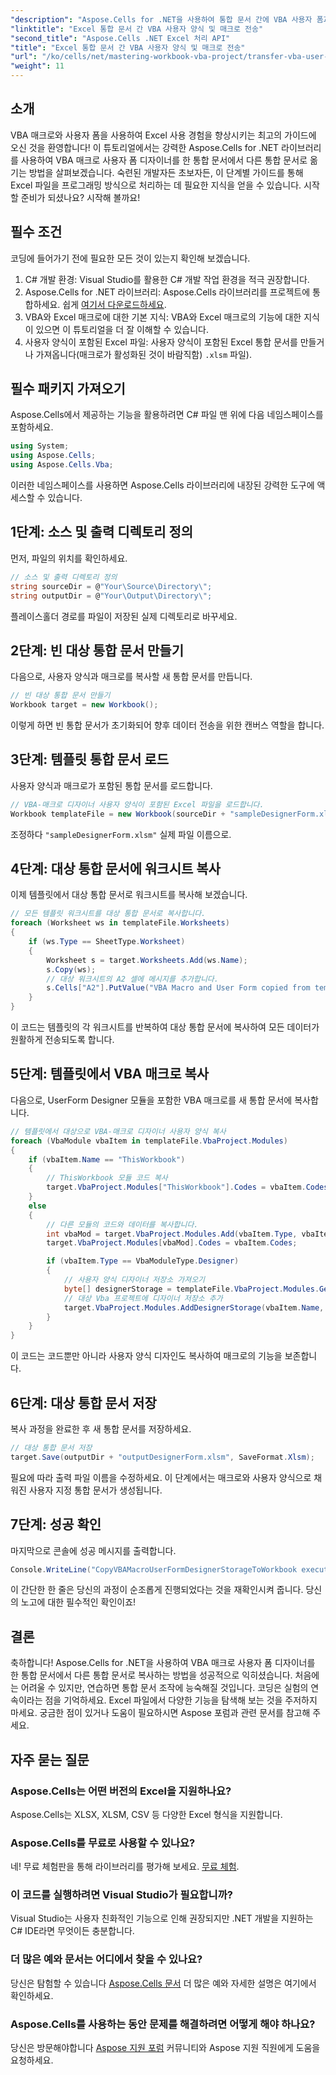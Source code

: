 ```yaml
---
"description": "Aspose.Cells for .NET을 사용하여 통합 문서 간에 VBA 사용자 폼과 매크로를 전송하는 방법에 대한 포괄적인 가이드를 통해 Excel 자동화의 잠재력을 최대한 활용해 보세요. 초보자와 숙련된 개발자 모두에게 적합합니다."
"linktitle": "Excel 통합 문서 간 VBA 사용자 양식 및 매크로 전송"
"second_title": "Aspose.Cells .NET Excel 처리 API"
"title": "Excel 통합 문서 간 VBA 사용자 양식 및 매크로 전송"
"url": "/ko/cells/net/mastering-workbook-vba-project/transfer-vba-user-form-and-macro/"
"weight": 11
---
```


## 소개

VBA 매크로와 사용자 폼을 사용하여 Excel 사용 경험을 향상시키는 최고의 가이드에 오신 것을 환영합니다! 이 튜토리얼에서는 강력한 Aspose.Cells for .NET 라이브러리를 사용하여 VBA 매크로 사용자 폼 디자이너를 한 통합 문서에서 다른 통합 문서로 옮기는 방법을 살펴보겠습니다. 숙련된 개발자든 초보자든, 이 단계별 가이드를 통해 Excel 파일을 프로그래밍 방식으로 처리하는 데 필요한 지식을 얻을 수 있습니다. 시작할 준비가 되셨나요? 시작해 볼까요!

## 필수 조건
코딩에 들어가기 전에 필요한 모든 것이 있는지 확인해 보겠습니다.

1. C# 개발 환경: Visual Studio를 활용한 C# 개발 작업 환경을 적극 권장합니다.
2. Aspose.Cells for .NET 라이브러리: Aspose.Cells 라이브러리를 프로젝트에 통합하세요. 쉽게 [여기서 다운로드하세요](https://releases.aspose.com/cells/net/).
3. VBA와 Excel 매크로에 대한 기본 지식: VBA와 Excel 매크로의 기능에 대한 지식이 있으면 이 튜토리얼을 더 잘 이해할 수 있습니다.
4. 사용자 양식이 포함된 Excel 파일: 사용자 양식이 포함된 Excel 통합 문서를 만들거나 가져옵니다(매크로가 활성화된 것이 바람직함) `.xlsm` 파일).

## 필수 패키지 가져오기
Aspose.Cells에서 제공하는 기능을 활용하려면 C# 파일 맨 위에 다음 네임스페이스를 포함하세요.

```csharp
using System;
using Aspose.Cells;
using Aspose.Cells.Vba;
```

이러한 네임스페이스를 사용하면 Aspose.Cells 라이브러리에 내장된 강력한 도구에 액세스할 수 있습니다.

## 1단계: 소스 및 출력 디렉토리 정의
먼저, 파일의 위치를 확인하세요.

```csharp
// 소스 및 출력 디렉토리 정의
string sourceDir = @"Your\Source\Directory\";
string outputDir = @"Your\Output\Directory\";
```

플레이스홀더 경로를 파일이 저장된 실제 디렉토리로 바꾸세요.

## 2단계: 빈 대상 통합 문서 만들기
다음으로, 사용자 양식과 매크로를 복사할 새 통합 문서를 만듭니다.

```csharp
// 빈 대상 통합 문서 만들기
Workbook target = new Workbook();
```

이렇게 하면 빈 통합 문서가 초기화되어 향후 데이터 전송을 위한 캔버스 역할을 합니다.

## 3단계: 템플릿 통합 문서 로드
사용자 양식과 매크로가 포함된 통합 문서를 로드합니다.

```csharp
// VBA-매크로 디자이너 사용자 양식이 포함된 Excel 파일을 로드합니다.
Workbook templateFile = new Workbook(sourceDir + "sampleDesignerForm.xlsm");
```

조정하다 `"sampleDesignerForm.xlsm"` 실제 파일 이름으로.

## 4단계: 대상 통합 문서에 워크시트 복사
이제 템플릿에서 대상 통합 문서로 워크시트를 복사해 보겠습니다.

```csharp
// 모든 템플릿 워크시트를 대상 통합 문서로 복사합니다.
foreach (Worksheet ws in templateFile.Worksheets)
{
    if (ws.Type == SheetType.Worksheet)
    {
        Worksheet s = target.Worksheets.Add(ws.Name);
        s.Copy(ws);
        // 대상 워크시트의 A2 셀에 메시지를 추가합니다.
        s.Cells["A2"].PutValue("VBA Macro and User Form copied from template to target.");
    }
}
```

이 코드는 템플릿의 각 워크시트를 반복하여 대상 통합 문서에 복사하여 모든 데이터가 원활하게 전송되도록 합니다.

## 5단계: 템플릿에서 VBA 매크로 복사
다음으로, UserForm Designer 모듈을 포함한 VBA 매크로를 새 통합 문서에 복사합니다.

```csharp
// 템플릿에서 대상으로 VBA-매크로 디자이너 사용자 양식 복사
foreach (VbaModule vbaItem in templateFile.VbaProject.Modules)
{
    if (vbaItem.Name == "ThisWorkbook")
    {
        // ThisWorkbook 모듈 코드 복사
        target.VbaProject.Modules["ThisWorkbook"].Codes = vbaItem.Codes;
    }
    else
    {
        // 다른 모듈의 코드와 데이터를 복사합니다.
        int vbaMod = target.VbaProject.Modules.Add(vbaItem.Type, vbaItem.Name);
        target.VbaProject.Modules[vbaMod].Codes = vbaItem.Codes;

        if (vbaItem.Type == VbaModuleType.Designer)
        {
            // 사용자 양식 디자이너 저장소 가져오기
            byte[] designerStorage = templateFile.VbaProject.Modules.GetDesignerStorage(vbaItem.Name);
            // 대상 Vba 프로젝트에 디자이너 저장소 추가
            target.VbaProject.Modules.AddDesignerStorage(vbaItem.Name, designerStorage);
        }
    }
}
```

이 코드는 코드뿐만 아니라 사용자 양식 디자인도 복사하여 매크로의 기능을 보존합니다.

## 6단계: 대상 통합 문서 저장
복사 과정을 완료한 후 새 통합 문서를 저장하세요.

```csharp
// 대상 통합 문서 저장
target.Save(outputDir + "outputDesignerForm.xlsm", SaveFormat.Xlsm);
```

필요에 따라 출력 파일 이름을 수정하세요. 이 단계에서는 매크로와 사용자 양식으로 채워진 사용자 지정 통합 문서가 생성됩니다.

## 7단계: 성공 확인
마지막으로 콘솔에 성공 메시지를 출력합니다.

```csharp
Console.WriteLine("CopyVBAMacroUserFormDesignerStorageToWorkbook executed successfully.\r\n");
```

이 간단한 한 줄은 당신의 과정이 순조롭게 진행되었다는 것을 재확인시켜 줍니다. 당신의 노고에 대한 필수적인 확인이죠!

## 결론
축하합니다! Aspose.Cells for .NET을 사용하여 VBA 매크로 사용자 폼 디자이너를 한 통합 문서에서 다른 통합 문서로 복사하는 방법을 성공적으로 익히셨습니다. 처음에는 어려울 수 있지만, 연습하면 통합 문서 조작에 능숙해질 것입니다. 코딩은 실험의 연속이라는 점을 기억하세요. Excel 파일에서 다양한 기능을 탐색해 보는 것을 주저하지 마세요. 궁금한 점이 있거나 도움이 필요하시면 Aspose 포럼과 관련 문서를 참고해 주세요.

## 자주 묻는 질문

### Aspose.Cells는 어떤 버전의 Excel을 지원하나요?
Aspose.Cells는 XLSX, XLSM, CSV 등 다양한 Excel 형식을 지원합니다.

### Aspose.Cells를 무료로 사용할 수 있나요?
네! 무료 체험판을 통해 라이브러리를 평가해 보세요. [무료 체험](https://releases.aspose.com/).

### 이 코드를 실행하려면 Visual Studio가 필요합니까?
Visual Studio는 사용자 친화적인 기능으로 인해 권장되지만 .NET 개발을 지원하는 C# IDE라면 무엇이든 충분합니다.

### 더 많은 예와 문서는 어디에서 찾을 수 있나요?
당신은 탐험할 수 있습니다 [Aspose.Cells 문서](https://reference.aspose.com/cells/net/) 더 많은 예와 자세한 설명은 여기에서 확인하세요.

### Aspose.Cells를 사용하는 동안 문제를 해결하려면 어떻게 해야 하나요?
당신은 방문해야합니다 [Aspose 지원 포럼](https://forum.aspose.com/c/cells/9) 커뮤니티와 Aspose 지원 직원에게 도움을 요청하세요.